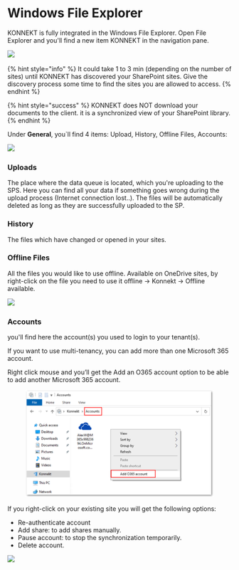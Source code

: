 # Windows File Explorer

KONNEKT is fully integrated in the Windows File Explorer. Open File Explorer and you'll find a new item KONNEKT in the navigation pane.

![](<../.gitbook/assets/2022-07-21 13\_45\_30-Windows Sandbox.png>)

{% hint style="info" %}
It could take 1 to 3 min (depending on the number of sites) until KONNEKT has discovered your SharePoint sites. Give the discovery process some time to find the sites you are allowed to access.
{% endhint %}

{% hint style="success" %}
KONNEKT does NOT download your documents to the client. it is a synchronized view of your SharePoint library.
{% endhint %}

Under **General**, you\`ll find 4 items: Upload, History, Offline Files, Accounts:

![](<../.gitbook/assets/2022-07-21 13\_42\_21-Windows Sandbox (1).png>)

### **Uploads**

The place where the data queue is located, which you're uploading to the SPS. Here you can find all your data if something goes wrong during the upload process (Internet connection lost..). The files will be automatically deleted as long as they are successfully uploaded to the SP.

### **History**

The files which have changed or opened in your sites.

### **Offline Files**

All the files you would like to use offline. Available on OneDrive sites, by right-click on the file you need to use it offline -> Konnekt -> Offline available.

![](<../.gitbook/assets/2021-05-21 17\_03\_26-OneDrive.png>)

### **Accounts**

you'll find here the account(s) you used to login to your tenant(s).

If you want to use multi-tenancy, you can add more than one Microsoft 365 account.

Right click mouse and you’ll get the Add an O365 account option to be able to add another Microsoft 365 account.

<figure><img src="../.gitbook/assets/AddAccount.png" alt=""><figcaption></figcaption></figure>

If you right-click on your existing site you will get the following options:

* Re-authenticate account
* Add share: to add shares manually.
* Pause account: to stop the synchronization temporarily.
* Delete account.

![](<../.gitbook/assets/2022-07-21 13\_29\_24-Windows.png>)

###
